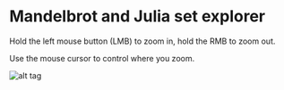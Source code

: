 # Mandelbrot and Julia set explorer

Hold the left mouse button (LMB) to zoom in, hold the RMB to zoom out.

Use the mouse cursor to control where you zoom.


 
 
 ![alt tag](images/zoomoutjulia.gif)
